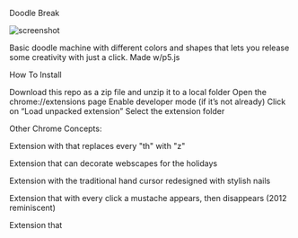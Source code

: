 Doodle Break

![screenshot](https://github.com/bezadenget/iml300/master/project-2/drawing_machine/Screeshot1.png)



Basic doodle machine with different colors and shapes that lets you release some creativity with just a click. Made w/p5.js


How To Install

Download this repo as a zip file and unzip it to a local folder
Open the chrome://extensions page
Enable developer mode (if it’s not already)
Click on “Load unpacked extension”
Select the extension folder




Other Chrome Concepts:

Extension with that replaces every "th" with "z"

Extension that can decorate webscapes for the holidays

Extension with the traditional hand cursor redesigned with stylish nails

Extension that with every click a mustache appears, then disappears (2012 reminiscent)

Extension that 

